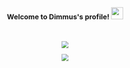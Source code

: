 <h3 align="center">
  Welcome to Dimmus's profile!
  <img src="https://media.giphy.com/media/hvRJCLFzcasrR4ia7z/giphy.gif" width="28">
</h3>

<br />

<p align="center">
    <img  src="https://github-readme-stats.vercel.app/api?username=Dimmus&theme=radical&show_icons=true&hide_border=true"/>
</p>

<p align="center">
    <img src="https://github-readme-stats.vercel.app/api/top-langs/?username=Dimmus&theme=radical&hide_border=true"/>
</p>

<!--
**Dimmus/Dimmus** is a ✨ _special_ ✨ repository because its `README.md` (this file) appears on your GitHub profile.

Here are some ideas to get you started:

- 🔭 I’m currently working on ...
- 🌱 I’m currently learning ...
- 👯 I’m looking to collaborate on ...
- 🤔 I’m looking for help with ...
- 💬 Ask me about ...
- 📫 How to reach me: ...
- 😄 Pronouns: ...
- ⚡ Fun fact: ...
-->
